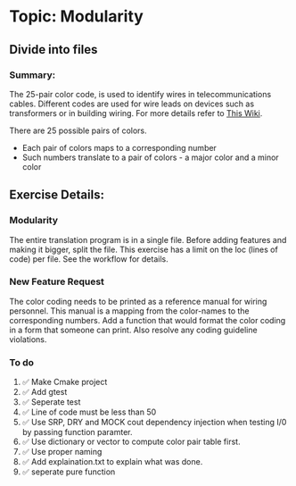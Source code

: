 # Topic: Modularity

## Divide into files

### Summary:
The 25-pair color code, is used to identify wires in telecommunications cables.
Different codes are used for wire leads on devices such as transformers or in building wiring.
For more details refer to [This Wiki](https://en.wikipedia.org/wiki/25-pair_color_code). 

There are 25 possible pairs of colors. 

- Each pair of colors maps to a corresponding number
- Such numbers translate to a pair of colors -
a major color and a minor color

## Exercise Details:

### Modularity

The entire translation program is in a single file.
Before adding features and making it bigger,
split the file.
This exercise has a limit on the loc (lines of code)
per file. See the workflow for details.

### New Feature Request

The color coding needs to be printed as a reference manual for wiring personnel.
This manual is a mapping from the color-names to the corresponding numbers.
Add a function that would format the color coding in a form that someone can print.
Also resolve any coding guideline violations.

### To do
1. ✅ Make Cmake project
2. ✅ Add gtest
3. ✅ Seperate test
4. ✅ Line of code must be less than 50 
5. ✅ Use SRP, DRY and MOCK cout dependency injection when testing I/0 by passing function paramter.
6. ✅ Use dictionary or vector to compute color pair table first.
7. ✅ Use proper naming
8. ✅ Add explaination.txt to explain what was done.
9. ✅ seperate pure function 
